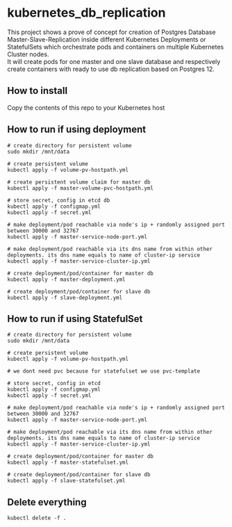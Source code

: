 # kubernetes_db_replication

This project shows a prove of concept for creation of Postgres Database Master-Slave-Replication inside different Kubernetes Deployments or StatefulSets which orchestrate pods and containers on multiple Kubernetes Cluster nodes.<br>
It will create pods for one master and one slave database and respectively create containers with ready to use db replication based on Postgres 12.

## How to install

Copy the contents of this repo to your Kubernetes host

## How to run if using deployment
```hcl 
# create directory for persistent volume
sudo mkdir /mnt/data

# create persistent volume
kubectl apply -f volume-pv-hostpath.yml 

# create persistent volume claim for master db
kubectl apply -f master-volume-pvc-hostpath.yml

# store secret, config in etcd db
kubectl apply -f configmap.yml
kubectl apply -f secret.yml

# make deployment/pod reachable via node's ip + randomly assigned port between 30000 and 32767
kubectl apply -f master-service-node-port.yml

# make deployment/pod reachable via its dns name from within other deployments. its dns name equals to name of cluster-ip service
kubectl apply -f master-service-cluster-ip.yml

# create deployment/pod/container for master db
kubectl apply -f master-deployment.yml

# create deployment/pod/container for slave db
kubectl apply -f slave-deployment.yml
```


## How to run if using StatefulSet
```hcl 
# create directory for persistent volume
sudo mkdir /mnt/data

# create persistent volume
kubectl apply -f volume-pv-hostpath.yml 

# we dont need pvc because for statefulset we use pvc-template

# store secret, config in etcd
kubectl apply -f configmap.yml
kubectl apply -f secret.yml

# make deployment/pod reachable via node's ip + randomly assigned port between 30000 and 32767
kubectl apply -f master-service-node-port.yml

# make deployment/pod reachable via its dns name from within other deployments. its dns name equals to name of cluster-ip service
kubectl apply -f master-service-cluster-ip.yml

# create deployment/pod/container for master db
kubectl apply -f master-statefulset.yml

# create deployment/pod/container for slave db
kubectl apply -f slave-statefulset.yml
```

## Delete everything
```hcl
kubectl delete -f .
```

